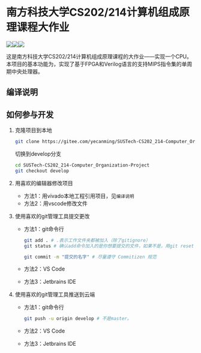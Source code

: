 # 南方科技大学CS202/214计算机组成原理课程大作业

[![](https://img.shields.io/badge/%E4%B8%AD%E6%96%87-English-green.svg)](README_en.md)[![](https://img.shields.io/badge/License-MulanPSL%202.0-green.svg)](LICENSE)[![](https://img.shields.io/badge/Q群-讨论-green.svg?logo=tencentqq)](https://jq.qq.com/?_wv=1027&k=d02UjNgH)

这是南方科技大学CS202/214计算机组成原理课程的大作业——实现一个CPU。
本项目的基本功能为，实现了基于FPGA和Verilog语言的支持MIPS指令集的单周期中央处理器。

## 编译说明

## 如何参与开发

1. 克隆项目到本地

   ```bash
   git clone https://gitee.com/yecanming/SUSTech-CS202_214-Computer_Organization-Project.git
   ```

   切换到develop分支

   ```bash
   cd SUSTech-CS202_214-Computer_Organization-Project
   git checkout develop

2. 用喜欢的编辑器修改项目

   - 方法1：用vivado本地工程引用项目，见`编译说明`
   - 方法2：用vscode修改文件

3. 使用喜欢的git管理工具提交更改

   - 方法1：git命令行

     ```bash
     git add . # .表示工作文件夹都被加入（除了gitignore）
     git status # 确认add命令加入的是你想要提交的文件，如果不是，用git reset --soft HEAD^取消git add
     ```

     ```bash
     git commit -m "提交的名字" # 尽量遵守 Commitizen 规范
     ```

   - 方法2：VS Code

   - 方法3：Jetbrains IDE

4. 使用喜欢的git管理工具推送到云端

   - 方法1：git命令行

     ```bash
     git push -u origin develop # 不是master。
     ```

   - 方法2：VS Code

   - 方法3：Jetbrains IDE
